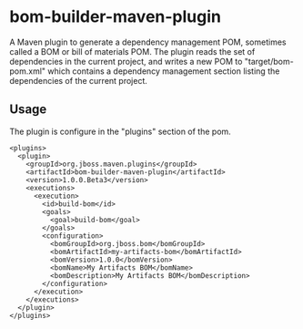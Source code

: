 bom-builder-maven-plugin
========================

A Maven plugin to generate a dependency management POM, sometimes called a 
BOM or bill of materials POM.  The plugin reads the set of dependencies in 
the current project, and writes a new POM to "target/bom-pom.xml" which
contains a dependency management section listing the dependencies of
the current project.


Usage
-----
The plugin is configure in the "plugins" section of the pom.

    <plugins>
      <plugin>
        <groupId>org.jboss.maven.plugins</groupId>
        <artifactId>bom-builder-maven-plugin</artifactId>
        <version>1.0.0.Beta3</version>
        <executions>
          <execution>
            <id>build-bom</id>
            <goals>
              <goal>build-bom</goal>
            </goals>
            <configuration>
              <bomGroupId>org.jboss.bom</bomGroupId>
              <bomArtifactId>my-artifacts-bom</bomArtifactId>
              <bomVersion>1.0.0</bomVersion>
              <bomName>My Artifacts BOM</bomName>
              <bomDescription>My Artifacts BOM</bomDescription>
            </configuration>
          </execution>
        </executions>
      </plugin>
    </plugins>


